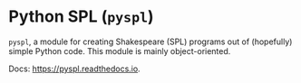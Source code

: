 # Python SPL (`pyspl`)
`pyspl`, a module for creating Shakespeare (SPL) programs out of (hopefully) simple Python code. This module is mainly object-oriented.

Docs: https://pyspl.readthedocs.io.
